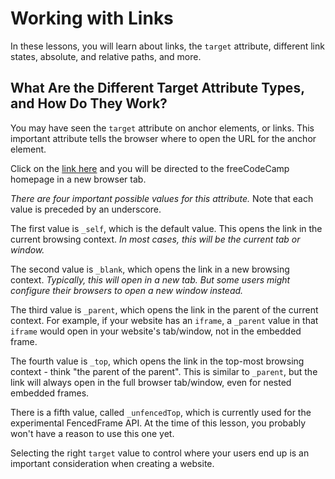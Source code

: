 # Working with Links

In these lessons, you will learn about links, the `target` attribute, different link states, absolute, and relative paths, and more.

## What Are the Different Target Attribute Types, and How Do They Work?

You may have seen the `target` attribute on anchor elements, or links. This important attribute tells the browser where to open the URL for the anchor element.

Click on the [link here](https://codesandbox.io/p/sandbox/qm722j) and you will be directed to the freeCodeCamp homepage in a new browser tab.

*There are four important possible values for this attribute.* Note that each value is preceded by an underscore.

The first value is `_self`, which is the default value. This opens the link in the current browsing context. *In most cases, this will be the current tab or window.*

The second value is `_blank`, which opens the link in a new browsing context. *Typically, this will open in a new tab. But some users might configure their browsers to open a new window instead.*

The third value is `_parent`, which opens the link in the parent of the current context. For example, if your website has an `iframe`, a `_parent` value in that `iframe` would open in your website's tab/window, not in the embedded frame.

The fourth value is `_top`, which opens the link in the top-most browsing context - think "the parent of the parent". This is similar to `_parent`, but the link will always open in the full browser tab/window, even for nested embedded frames.

There is a fifth value, called `_unfencedTop`, which is currently used for the experimental FencedFrame API. At the time of this lesson, you probably won't have a reason to use this one yet.

Selecting the right `target` value to control where your users end up is an important consideration when creating a website.
